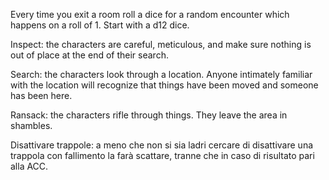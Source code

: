 Every time you exit a room roll a dice for a random encounter which happens on a roll of 1. Start with a d12 dice.

Inspect: the characters are careful, meticulous, and make sure nothing is out of place at the end of their search. 

Search: the characters look through a location. Anyone intimately familiar with the location will recognize that things have been moved and someone has been here. 

Ransack: the characters rifle through things. They leave the area in shambles. 

Disattivare trappole: a meno che non si sia ladri cercare di disattivare una trappola con fallimento la farà scattare, tranne che in caso di risultato pari alla ACC.
